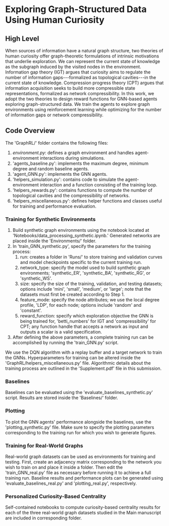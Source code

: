 # Exploring Graph-Structured Data Using Human Curiosity

## High Level
When sources of information have a natural graph structure, two theories of human curiosity offer graph-theoretic formulations of intrinsic motivations that underlie exploration. We can represent the current state of knowledge as the subgraph induced by the visited nodes in the environment. Information gap theory (IGT) argues that curiosity aims to regulate the number of information gaps---formalized as topological cavities---in the current state of knowledge. Compression progress theory (CPT) argues that information acquisition seeks to build more compressible state representations, formalized as network compressibility. In this work, we adopt the two theories to design reward functions for GNN-based agents exploring graph-structured data. We train the agents to explore graph environments using reinforcement learning while optimizing for the number of information gaps or network compressibility.

## Code Overview

The 'GraphRL/' folder contains the following files:
1. *environment.py*: defines a graph environment and handles agent-environment interactions during simulations.
2. 'agents_baseline.py': implements the maximum degree, minimum degree and random baseline agents.
3. 'agent_GNN.py': implements the GNN agents.
4. 'helpers_simulation.py': contains code to simulate the agent-environment interaction and a function consisting of the training loop.
5. 'helpers_rewards.py': contains functions to compute the number of topological cavities and the compressibility of networks.
6. 'helpers_miscellaneous.py': defines helper functions and classes useful for training and performance evaluation.

### Training for Synthetic Environments
1. Build synthetic graph environments using the notebook located at 'Notebooks/data_processing_synthetic.ipynb.' Generated networks are placed inside the 'Environments/' folder.
2. In 'train_GNN_synthetic.py', specify the parameters for the training process:
      1. run: creates a folder in 'Runs/' to store training and validation curves and model checkpoints specific to the current training run.
      2. network_type: specify the model used to build synthetic graph environments; 'synthetic_ER', 'synthetic_BA', 'synthetic_RG', or 'synthetic_WS'.
      3. size: specify the size of the training, validation, and testing datasets; options include 'mini', 'small', 'medium', or 'large'; note that the datasets must first be created according to Step 1.
      4. feature_mode: specify the node attributes; we use the local degree profile, 'LDP', for each node; options include 'random' and 'constant'.
      5. reward_function: specify which exploration objective the GNN is being trained for, 'betti_numbers' for IGT and 'compressibility' for CPT; any function handle that accepts a network as input and outputs a scalar is a valid specification.
3. After defining the above parameters, a complete training run can be accomplished by running the 'train_GNN.py' script.

We use the DQN algorithm with a replay buffer and a target network to train the GNNs. Hyperparameters for training can be altered inside the 'GraphRL/helpers_miscellaneous.py' file. Algorithmic details about the training process are outlined in the 'Supplement.pdf' file in this submission. 

### Baselines
Baselines can be evaluated using the 'evaluate_baselines_synthetic.py' script. Results are stored inside the 'Baselines/' folder. 

### Plotting
To plot the GNN agents' performance alongside the baselines, use the 'plotting_synthetic.py' file. Make sure to specify the plotting parameters corresponding to the training run for which you wish to generate figures. 

### Training for Real-World Graphs
Real-world graph datasets can be used as environments for training and testing. First, create an adjacency matrix corresponding to the network you wish to train on and place it inside a folder. Then edit the 'train_GNN_real.py' file as necessary before running it to achieve a full training run. Baseline results and performance plots can be generated using 'evaluate_baselines_real.py' and 'plotting_real.py', respectively.

### Personalized Curiosity-Based Centrality
Self-contained notebooks to compute curiosity-based centrality results for each of the three real-world graph datasets studied in the Main manuscript are included in corresponding folder.

